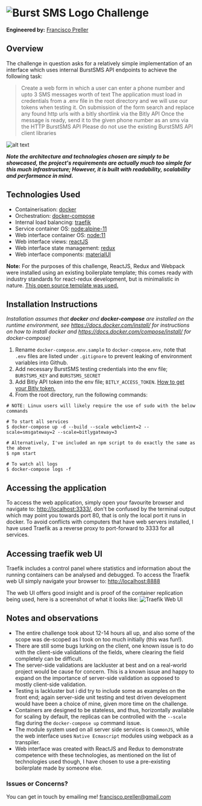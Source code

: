 # ![Burst SMS Logo](https://cdn.burstsms.com.au/_ui/images/au/logo.png) Challenge
**Engineered by:** [Francisco Preller](https://au.linkedin.com/in/francisco-preller-64508a5a)

## Overview
The challenge in question asks for a relatively simple implementation of an interface
which uses internal BurstSMS API endpoints to achieve the following task:

> Create a web form in which a user can enter a phone number and upto 3 SMS messages worth
> of text The application must load in credentials from a .env file in the root directory and we will
> use our tokens when testing it.
> On submission of the form search and replace any found http urls with a bitly shortlink via the
> Bitly API Once the message is ready, send it to the given phone number as an sms via the
> HTTP BurstSMS API Please do not use the existing BurstSMS API client libraries

![alt text](https://bit.ly/2DqW9YR)

__*Note the architecture and technologies chosen are simply to be showcased, the
project's requirements are actually much too simple for this much infrastructure;
However, it is built with readability, scalability and performance in mind.*__

## Technologies Used
- Containerisation: [docker](https://docs.docker.com/)
- Orchestration: [docker-compose](https://docs.docker.com/compose/)
- Internal load balancing: [traefik](https://traefik.io/)
- Service container OS: [node:alpine-11](https://hub.docker.com/_/node/)
- Web interface container OS: [node:11](https://hub.docker.com/_/node/)
- Web interface views: [reactJS](https://reactjs.org/)
- Web interface state management: [redux](https://redux.js.org/)
- Web interface components: [materialUI](https://material-ui.com/)

**Note:**
For the purposes of this challenge, ReactJS, Redux and Webpack were installed using
an existing boilerplate template; this comes ready with industry standards for
react-redux development, but is minimalistic in nature.
[This open source template was used.](<https://github.com/flexdinesh/react-redux-boilerplate>)

## Installation Instructions
*Installation assumes that __docker__ and __docker-compose__ are installed on the
runtime environment, see <https://docs.docker.com/install/> for instructions on how
to install docker and <https://docs.docker.com/compose/install/> for docker-compose)*

1. Rename `docker-compose.env.sample` to `docker-compose.env`, note that `.env` files
   are listed under `.gitignore` to prevent leaking of environment variables into Github.
2. Add necessary BurstSMS testing credentials into the env file; `BURSTSMS_KEY` and `BURSTSMS_SECRET`
3. Add Bitly API token into the env file; `BITLY_ACCESS_TOKEN`.
   [How to get your Bitly token.](https://dev.bitly.com/v4/#section/HTTP-Basic-Authentication-Flow)
4. From the root directory, run the following commands:
```
# NOTE: Linux users will likely require the use of sudo with the below commands

# To start all services
$ docker-compose up -d --build --scale webclient=2 --scale=smsgateway=2 --scale=bitlygateway=3

# Alternatively, I've included an npm script to do exactly the same as the above
$ npm start

# To watch all logs
$ docker-compose logs -f
```

## Accessing the application
To access the web application, simply open your favourite browser and navigate
to: <http://localhost:3333/>, don't be confused by the terminal output which may
point you towards port 80, that is only the local port it runs in docker. To
avoid conflicts with computers that have web servers installed, I have used
Traefik as a reverse proxy to port-forward to 3333 for all services.

## Accessing traefik web UI
Traefik includes a control panel where statistics and information about the running
containers can be analysed and debugged. To access the Traefik web UI simply
navigate your browser to: <http://localhost:8888>

The web UI offers good insight and is proof of the container replication
being used, here is a screenshot of what it looks like:
![Traefik Web UI](https://i.imgur.com/nHVZJQz.png)

## Notes and observations
- The entire challenge took about 12-14 hours all up, and also some of the scope
  was de-scoped as I took on too much initially (this was fun!).
- There are still some bugs lurking on the client, one known issue is to do with
  the client-side validations of the fields, where clearing the field completely
  can be difficult.
- The server-side validations are lackluster at best and on a real-world project
  would be cause for concern. This is a known issue and happy to expand on the
  importance of server-side validation as opposed to mostly client-side validation.
- Testing is lackluster but i did try to include some as examples on the front
  end; again server-side unit testing and test driven development would have
  been a choice of mine, given more time on the challenge.
- Containers are designed to be stateless, and thus, horizontally available for
  scaling by default, the replicas can be controlled with the `--scale` flag
  during the `docker-compose up` command issue.
- The module system used on all server side services is `CommonJS`, while the
  web interface uses `Native Ecmascript` modules using webpack as a transpiler.
- Web interface was created with ReactJS and Redux to demonstrate competence
  with these technologies, as mentioned on the list of technologies used though,
  I have chosen to use a pre-existing boilerplate made by someone else.
  
### Issues or Concerns?
You can get in touch by emailing me! [francisco.preller@gmail.com](mailto:francisco.preller@gmail.com)
